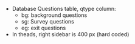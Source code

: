 * Database Questions table, qtype column:
	* bg: background questions
	* sg: Survey questions
	* eg: exit questions
* In theads, right sidebar is 400 px (hard coded)